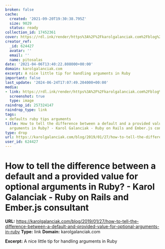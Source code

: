 ```yaml
---
broken: false
cache:
  created: '2021-09-20T19:30:38.795Z'
  size: 9029
  status: ready
collection_id: 17452361
cover: https://rdl.ink/render/https%3A%2F%2Fkarolgalanciak.com%2Fblog%2F2019%2F01%2F27%2Fhow-to-tell-the-difference-between-a-default-and-provided-value-for-optional-arguments-in-ruby
creator_ref:
  _id: 624427
  avatar: ''
  email: ''
  name: pitosalas
date: '2021-04-06T13:40:22.808000+00:00'
domain: karolgalanciak.com
excerpt: A nice little tip for handling arguments in Ruby
important: false
last_update: '2024-06-24T17:07:49.204000+00:00'
media:
- link: https://rdl.ink/render/https%3A%2F%2Fkarolgalanciak.com%2Fblog%2F2019%2F01%2F27%2Fhow-to-tell-the-difference-between-a-default-and-provided-value-for-optional-arguments-in-ruby
  screenshot: true
  type: image
raindrop_id: 257324147
raindrop_type: link
tags:
- defaults ruby tips arguments
title: How to tell the difference between a default and a provided value for optional
  arguments in Ruby? - Karol Galanciak - Ruby on Rails and Ember.js consultant
type: drop
url: https://karolgalanciak.com/blog/2019/01/27/how-to-tell-the-difference-between-a-default-and-provided-value-for-optional-arguments-in-ruby
user_id: 624427
---
```


# How to tell the difference between a default and a provided value for optional arguments in Ruby? - Karol Galanciak - Ruby on Rails and Ember.js consultant

**URL:** https://karolgalanciak.com/blog/2019/01/27/how-to-tell-the-difference-between-a-default-and-provided-value-for-optional-arguments-in-ruby
**Type:** link
**Domain:** karolgalanciak.com

**Excerpt:** A nice little tip for handling arguments in Ruby

